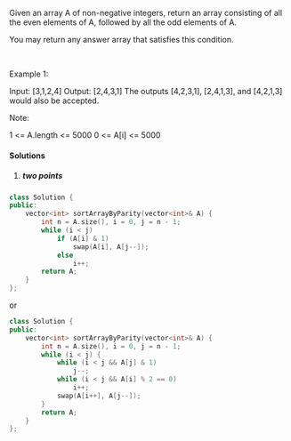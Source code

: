 Given an array A of non-negative integers, return an array consisting of all the even elements of A, followed by all the odd elements of A.

You may return any answer array that satisfies this condition.

 

Example 1:

Input: [3,1,2,4]
Output: [2,4,3,1]
The outputs [4,2,3,1], [2,4,1,3], and [4,2,1,3] would also be accepted.
 

Note:

1 <= A.length <= 5000
0 <= A[i] <= 5000

#### Solutions

1. ##### two points

```cpp
class Solution {
public:
    vector<int> sortArrayByParity(vector<int>& A) {
        int n = A.size(), i = 0, j = n - 1;
        while (i < j)
            if (A[i] & 1)
                swap(A[i], A[j--]);
            else
                i++;
        return A;
    }
};
```

or

```cpp
class Solution {
public:
    vector<int> sortArrayByParity(vector<int>& A) {
        int n = A.size(), i = 0, j = n - 1;
        while (i < j) {
            while (i < j && A[j] & 1)
                j--;
            while (i < j && A[i] % 2 == 0)
                i++;
            swap(A[i++], A[j--]);
        }
        return A;
    }
};
```